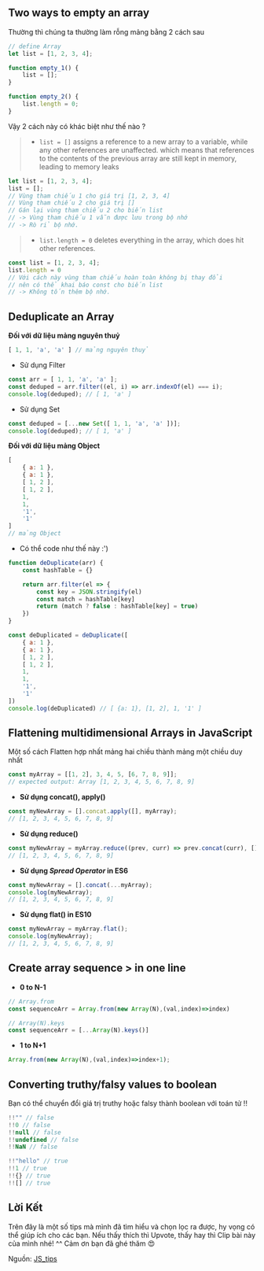 ## Two ways to empty an array
Thường thì chúng ta thường làm rỗng mảng bằng 2 cách sau
```javascript
// define Array
let list = [1, 2, 3, 4];

function empty_1() {
    list = [];
}

function empty_2() {
    list.length = 0;
}
```

Vậy 2 cách này có khác biệt như thế nào ?
> * `list = []` assigns a reference to a new array to a variable, while any other references are unaffected. which means that references to the contents of the previous array are still kept in memory, leading to memory leaks
```javascript
let list = [1, 2, 3, 4];
list = []; 
// Vùng tham chiếu 1 cho giá trị [1, 2, 3, 4]
// Vùng tham chiếu 2 cho giá trị []
// Gán lại vùng tham chiếu 2 cho biến list
// -> Vùng tham chiếu 1 vẫn được lưu trong bộ nhớ 
// -> Rò rỉ bộ nhớ.
```
> * `list.length = 0` deletes everything in the array, which does hit other references.
```javascript
const list = [1, 2, 3, 4];
list.length = 0
// Với cách này vùng tham chiếu hoàn toàn không bị thay đổi 
// nên có thể khai báo const cho biến list
// -> Không tốn thêm bộ nhớ.
```

## Deduplicate an Array
**Đối với dữ liệu mảng nguyên thuỷ**

```javascript
[ 1, 1, 'a', 'a' ] // mảng nguyên thuỷ
```
* Sử dụng Filter
```javascript
const arr = [ 1, 1, 'a', 'a' ];
const deduped = arr.filter((el, i) => arr.indexOf(el) === i);
console.log(deduped); // [ 1, 'a' ]
```
* Sử dụng Set
```javascript
const deduped = [...new Set([ 1, 1, 'a', 'a' ])];
console.log(deduped); // [ 1, 'a' ]
```
**Đối với dữ liệu mảng Object**
```javascript
[
	{ a: 1 },
	{ a: 1 },
	[ 1, 2 ],
	[ 1, 2 ],
	1,
	1,
	'1',
	'1'
]
// mảng Object
```
* Có thể code như thế này :')
```javascript
function deDuplicate(arr) {
	const hashTable = {}

	return arr.filter(el => {
		const key = JSON.stringify(el)
		const match = hashTable[key]
		return (match ? false : hashTable[key] = true)
	})
}

const deDuplicated = deDuplicate([
	{ a: 1 },
	{ a: 1 },
	[ 1, 2 ],
	[ 1, 2 ],
	1,
	1,
	'1',
	'1'
])
console.log(deDuplicated) // [ {a: 1}, [1, 2], 1, '1' ]
```

## Flattening multidimensional Arrays in JavaScript
Một số cách Flatten hợp nhất mảng hai chiều thành mảng một chiều duy nhất

```javascript
const myArray = [[1, 2], 3, 4, 5, [6, 7, 8, 9]];
// expected output: Array [1, 2, 3, 4, 5, 6, 7, 8, 9]
```

* **Sử dụng concat(), apply()**
```javascript
const myNewArray = [].concat.apply([], myArray);
// [1, 2, 3, 4, 5, 6, 7, 8, 9]
```
* **Sử dụng reduce()**
```javascript
const myNewArray = myArray.reduce((prev, curr) => prev.concat(curr), []);
// [1, 2, 3, 4, 5, 6, 7, 8, 9]
```
* **Sử dụng *Spread Operator* in ES6**
```javascript
const myNewArray = [].concat(...myArray);
console.log(myNewArray);
// [1, 2, 3, 4, 5, 6, 7, 8, 9]
```
* **Sử dụng flat() in ES10**
```javascript
const myNewArray = myArray.flat();
console.log(myNewArray);
// [1, 2, 3, 4, 5, 6, 7, 8, 9]
```

## Create array sequence > in one line
* **0 to N-1**
```javascript
// Array.from 
const sequenceArr = Array.from(new Array(N),(val,index)=>index)

// Array(N).keys
const sequenceArr = [...Array(N).keys()]
```

* **1 to N+1**
```javascript
Array.from(new Array(N),(val,index)=>index+1);
```
## Converting truthy/falsy values to boolean
Bạn có thể chuyển đổi giá trị truthy hoặc falsy thành boolean với toán tử !! 
```javascript
!!"" // false
!!0 // false
!!null // false
!!undefined // false
!!NaN // false

!!"hello" // true
!!1 // true
!!{} // true
!![] // true
```


## Lời Kết
Trên đây là một số tips mà mình đã tìm hiểu và chọn lọc ra được, hy vọng có thể giúp ích cho các bạn. 
Nếu thấy thích thì Upvote, thấy hay thì Clip bài này của mình nhé! ^^
Cảm ơn bạn đã ghé thăm :heart_eyes:

Nguồn: [JS_tips](https://www.jstips.co/en/javascript/)